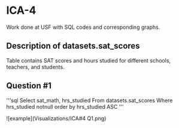 # ICA-4
Work done at USF with SQL codes and corresponding graphs. 

## Description of datasets.sat_scores
Table contains SAT scores and hours studied for different schools, teachers, and students.

## Question #1

'''sql
Select sat_math, hrs_studied
From datasets.sat_scores
Where hrs_studied notnull
order by hrs_studied ASC
'''

![example](Visualizations/ICA#4 Q1.png)
